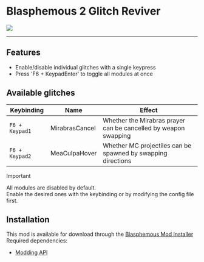 # Blasphemous 2 Glitch Reviver

<img src="https://img.shields.io/github/downloads/BrandenEK/BlasII.GlitchReviver/total?color=872124&style=for-the-badge">

---

## Features
- Enable/disable individual glitches with a single keypress
- Press 'F6 + KeypadEnter' to toggle all modules at once

## Available glitches
| Keybinding | Name | Effect |
| ---------- | ---- | ------ |
| ```F6 + Keypad1``` | MirabrasCancel | Whether the Mirabras prayer can be cancelled by weapon swapping |
| ```F6 + Keypad2``` | MeaCulpaHover | Whether MC projectiles can be spawned by swapping directions |

> [!IMPORTANT]
> All modules are disabled by default.  
> Enable the desired ones with the keybinding or by modifying the config file first.

## Installation
This mod is available for download through the [Blasphemous Mod Installer](https://github.com/BrandenEK/Blasphemous.Modding.Installer) <br>
Required dependencies:
- [Modding API](https://github.com/BrandenEK/BlasII.ModdingAPI)

